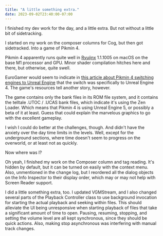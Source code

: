 ```yaml
---
title: "A little something extra."
date: 2023-09-02T23:40:00-07:00
---
```


I finished my dev work for the day, and a little extra. But not without a little bit of sidetracking.

<!-- more -->

I started on my work on the composer columns for Cog, but then got sidetracked. Into a game of Pikmin 4.

Pikmin 4 apparently runs quite well in [Ryujinx](https://ryujinx.org/) 1.1.1005 on macOS on the base M1 processor and GPU. Minor shader compilation hitches here and there, but otherwise, quite swell.

EuroGamer would seem to indicate in [this article about Pikmin 4 switching engines to Unreal Engine](https://www.eurogamer.net/digitalfoundry-2023-pikmin-4-tested-on-switch-nintendos-series-moves-to-unreal-engine#:~:text=Hot%20off%20the%20heels%20of,seen%20on%20Switch%20to%20date.) that the switch was specifically to Unreal Engine 4. The game's resources tell another story, however.

The game contains only the bank files in its ROM file system, and it contains the telltale .UTOC / .UCAS bank files, which indicate it's using the Zen Loader. Which means that Pikmin 4 is using Unreal Engine 5, or possibly a beta of it at least. Guess that could explain the marvelous graphics to go with the excellent gameplay.

I wish I could do better at the challenges, though. And didn't have the anxiety over the day time limits in the levels. Well, except for the underground sections, where time doesn't seem to progress on the overworld, or at least not as quickly.

Now where was I?

Oh yeah, I finished my work on the Composer column and tag reading. It's hidden by default, but it can be turned on easily with the context menu. Also, unmentioned in the change log, but I reordered all the dialog objects on the Info Inspector to their display order, which may or may not help with Screen Reader support.

I did a little something extra, too. I updated VGMStream, and I also changed several parts of the Playback Controller class to use background invocation for starting the actual playback and seeking within files. This should alleviate the UI being unresponsive when starting playback of files that take a significant amount of time to open. Pausing, resuming, stopping, and setting the volume level are all kept synchronous, since they should be quick actions. Also, making stop asynchronous was interfering with manual track changes.